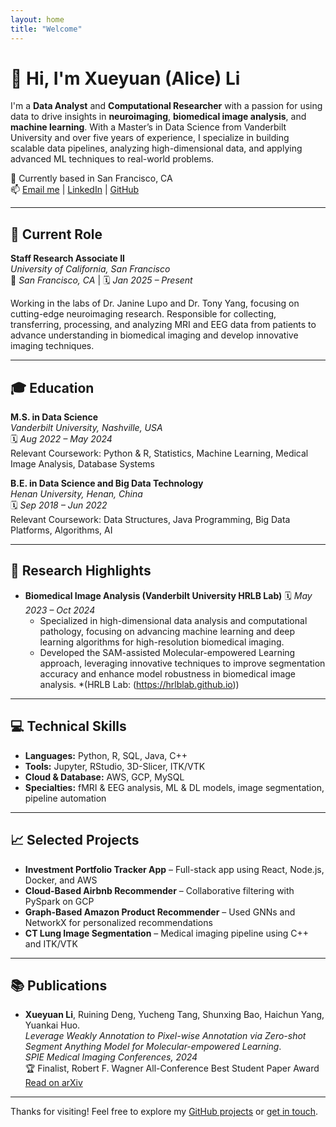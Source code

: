 ```yaml
---
layout: home
title: "Welcome"
---
```


# 👋 Hi, I'm Xueyuan (Alice) Li

I'm a **Data Analyst** and **Computational Researcher** with a passion for using data to drive insights in **neuroimaging**, **biomedical image analysis**, and **machine learning**. With a Master’s in Data Science from Vanderbilt University and over five years of experience, I specialize in building scalable data pipelines, analyzing high-dimensional data, and applying advanced ML techniques to real-world problems.

📍 Currently based in San Francisco, CA  
📫 [Email me](mailto:lixueyuan33@outlook.com) | [LinkedIn](https://www.linkedin.com/in/xueyuan-li-674208249/) | [GitHub](https://github.com/Xueyuan33)

---

## 🧪 Current Role

**Staff Research Associate II**  
*University of California, San Francisco*  
📍 *San Francisco, CA* | 🗓 *Jan 2025 – Present*

Working in the labs of Dr. Janine Lupo and Dr. Tony Yang, focusing on cutting-edge neuroimaging research. Responsible for collecting, transferring, processing, and analyzing MRI and EEG data from patients to advance understanding in biomedical imaging and develop innovative imaging techniques.

---

## 🎓 Education

**M.S. in Data Science**  
*Vanderbilt University, Nashville, USA*  
🗓 *Aug 2022 – May 2024*  
Relevant Coursework: Python & R, Statistics, Machine Learning, Medical Image Analysis, Database Systems

**B.E. in Data Science and Big Data Technology**  
*Henan University, Henan, China*  
🗓 *Sep 2018 – Jun 2022*  
Relevant Coursework: Data Structures, Java Programming, Big Data Platforms, Algorithms, AI

---

## 🔬 Research Highlights

- **Biomedical Image Analysis (Vanderbilt University HRLB Lab)**
 🗓 *May 2023 – Oct 2024*  
  - Specialized in high-dimensional data analysis and computational pathology, focusing on advancing machine learning and deep learning algorithms for high-resolution biomedical imaging. 
  - Developed the SAM-assisted Molecular-empowered Learning approach, leveraging innovative techniques to improve segmentation accuracy and enhance model robustness in biomedical image analysis.
  *(HRLB Lab: (https://hrlblab.github.io))
---

## 💻 Technical Skills

- **Languages:** Python, R, SQL, Java, C++  
- **Tools:** Jupyter, RStudio, 3D-Slicer, ITK/VTK  
- **Cloud & Database:** AWS, GCP, MySQL  
- **Specialties:** fMRI & EEG analysis, ML & DL models, image segmentation, pipeline automation

---

## 📈 Selected Projects

- **Investment Portfolio Tracker App** – Full-stack app using React, Node.js, Docker, and AWS  
- **Cloud-Based Airbnb Recommender** – Collaborative filtering with PySpark on GCP  
- **Graph-Based Amazon Product Recommender** – Used GNNs and NetworkX for personalized recommendations  
- **CT Lung Image Segmentation** – Medical imaging pipeline using C++ and ITK/VTK

---

## 📚 Publications

- **Xueyuan Li**, Ruining Deng, Yucheng Tang, Shunxing Bao, Haichun Yang, Yuankai Huo.  
  *Leverage Weakly Annotation to Pixel-wise Annotation via Zero-shot Segment Anything Model for Molecular-empowered Learning*.  
  *SPIE Medical Imaging Conferences, 2024*  
  🏆 Finalist, Robert F. Wagner All-Conference Best Student Paper Award  
  [Read on arXiv](https://arxiv.org/abs/2308.05785v1)

---

Thanks for visiting! Feel free to explore my [GitHub projects](https://github.com/Xueyuan33) or [get in touch](mailto:lixueyuan33@outlook.com).

